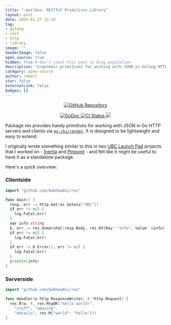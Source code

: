 ```yaml
---
title: ":mailbox: RESTful Primitives Library"
layout: post
date: 2019-01-27 12:19
tag:
- golang
- rest
- http
- library
image: ""
headerImage: false
open_source: true
hidden: true # don't count this post in blog pagination
description: "ergonomic primitives for working with JSON in Golang HTTP servers and clients"
category: open-source
author: robert
star: false
externalLink: false
badges: []
---
```


<p align="center">
    <a href="https://github.com/bobheadxi/res">    
        <img src="https://img.shields.io/badge/github-res-red.svg?style=for-the-badge" alt="GitHub Repository"/>
    </a>
</p>

<p align="center">
  <a href="https://godoc.org/github.com/bobheadxi/res">
    <img src="https://godoc.org/github.com/bobheadxi/res?status.svg" alt="GoDoc">
  </a>
  <a href="https://dev.azure.com/bobheadxi/bobheadxi/_build/latest?definitionId=1&branchName=master">
    <img src="https://dev.azure.com/bobheadxi/bobheadxi/_apis/build/status/bobheadxi.res?branchName=master" alt="CI Status" />
  </a>
  <a href="https://codecov.io/gh/bobheadxi/res">
    <img src="https://codecov.io/gh/bobheadxi/res/branch/master/graph/badge.svg" />
  </a>
</p>

Package res provides handy primitives for working with JSON in Go HTTP servers
and clients via [`go-chi/render`](https://github.com/go-chi/render). It is
designed to be lightweight and easy to extend.

I originally wrote something similar to this in two
[UBC Launch Pad](https://www.ubclaunchpad.com/) projects that I worked on -
[Inertia](https://github.com/ubclaunchpad/inertia) and
[Pinpoint](https://github.com/ubclaunchpad/pinpoint) - and felt like it might
be useful to have it as a standalone package.

Here's a quick overview:

### Clientside

```go
import "github.com/bobheadxi/res"

func main() {
  resp, err := http.Get(os.Getenv("URL"))
  if err != nil {
    log.Fatal(err)
  }
  var info string
  b, err := res.Unmarshal(resp.Body, res.KV{Key: "info", Value: &info})
  if err != nil {
    log.Fatal(err)
  }
  if err := b.Error(); err != nil {
    log.Fatal(err)
  }
  println(info)
}
```

### Serverside

```go
import "github.com/bobheadxi/res"

func Handler(w http.ResponseWriter, r *http.Request) {
  res.R(w, r, res.MsgOK("hello world!",
    "stuff", "amazing",
    "details", res.M{"world": "hello"}))
}
```

<br />
